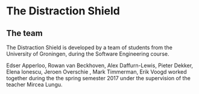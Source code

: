 # The Distraction Shield

## The team

The Distraction Shield is developed by a team of students from the University of Groningen, 
during the Software Engineering course.
 
 Edser Apperloo, Rowan van Beckhoven, Alex Daffurn-Lewis,  Pieter Dekker, Elena Ionescu, Jeroen Overschie , Mark Timmerman, Erik Voogd 
 worked together during the the spring semester 2017 under the supervision of the teacher Mircea Lungu.
 

 
